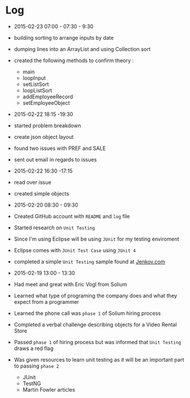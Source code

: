 # Log

- 2015-02-23 07:00 - 07:30 - 9:30
 - building sorting to arrange inputs by date
 - dumping lines into an ArrayList and using Collection.sort
 - created the following methods to confirm theory :
    - main
    - loopInput
    - setListSort
    - loopListSort
    - addEmployeeRecord
    - setEmployeeObject

- 2015-02-22 18:15 -19:30
 - started problem breakdown
 - create json object layout
 - found two issues with PREF and SALE
 - sent out email in regards to issues

- 2015-02-22 16:30 -17:15
 - read over issue
 - created simple objects

- 2015-02-20 08:30 - 09:30
 - Created GitHub account with `README` and `log` file
 - Started research on `Unit Testing`
 - Since I'm using Eclipse will be using `JUnit` for my testing enviroment
 - Eclipse comes with `JUnit Test Case` using `JUnit 4`
 - completed a simple `Unit Testing` sample found at <a href="http://tutorials.jenkov.com/java-unit-testing/simple-test.html" target="_blank">Jenkov.com</a>

- 2015-02-19 13:00 - 13:30
 - Had meet and great with Eric Vogl from Solium
 - Learned what type of programing the company does and what they expect from a programmer
 - Learned the phone call was `phase 1` of Solium hiring process
 - Completed a verbal challenge describing objects for a Video Rental Store
 - Passed `phase 1` of hiring process but was informed that `Unit Testing` draws a red flag
 - Was given resources to learn unit testing as it will be an important part to passing `phase 2`
    - JUnit
    - TestNG
    - Martin Fowler articles
